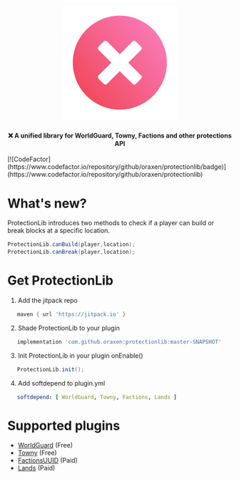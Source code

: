 <h1 align="center">
  <br>
  <img src="/logo.svg?raw=true" alt="ProtectionLib" width="256">
  <br>
</h1>


<h4 align="center">
    ❌ A unified library for WorldGuard, Towny, Factions and other protections API</h4>
    [![CodeFactor](https://www.codefactor.io/repository/github/oraxen/protectionlib/badge)](https://www.codefactor.io/repository/github/oraxen/protectionlib)


# What's new?

ProtectionLib introduces two methods to check if a player can build or break blocks at a specific location.

```java
ProtectionLib.canBuild(player,location);
ProtectionLib.canBreak(player,location);
```

# Get ProtectionLib

1) Add the jitpack repo

```groovy
   maven { url 'https://jitpack.io' }
```

2) Shade ProtectionLib to your plugin

```groovy
   implementation 'com.github.oraxen:protectionlib:master-SNAPSHOT'
```

3) Init ProtectionLib in your plugin onEnable()

```groovy
   ProtectionLib.init();
```

4) Add softdepend to plugin.yml

```yaml
   softdepend: [ WorldGuard, Towny, Factions, Lands ]
```

# Supported plugins
- [WorldGuard](https://dev.bukkit.org/projects/worldguard) (Free)
- [Towny](https://www.spigotmc.org/resources/towny-advanced.72694/) (Free)
- [FactionsUUID](https://www.spigotmc.org/resources/factionsuuid.1035/) (Paid)
- [Lands](https://www.spigotmc.org/resources/lands-land-claim-plugin-grief-prevention-protection-gui-management-nations-wars-1-17-support.53313/) (Paid)